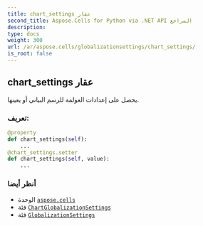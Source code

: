 ```yaml
---
title: chart_settings عقار
second_title: Aspose.Cells for Python via .NET API المراجع
description:
type: docs
weight: 300
url: /ar/aspose.cells/globalizationsettings/chart_settings/
is_root: false
---
```

##  chart_settings عقار

يحصل على إعدادات العولمة للرسم البياني أو يعينها.
###  تعريف:
```python
@property
def chart_settings(self):
    ...
@chart_settings.setter
def chart_settings(self, value):
    ...
```

###  أنظر أيضا
* الوحدة [`aspose.cells`](../../)
* فئة [`ChartGlobalizationSettings`](/cells/python-net/ar/aspose.cells.charts/chartglobalizationsettings)
* فئة [`GlobalizationSettings`](/cells/python-net/ar/aspose.cells/globalizationsettings)
